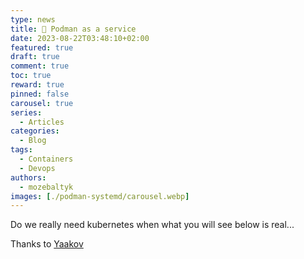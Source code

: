 ```yaml
---
type: news 
title: 💫 Podman as a service
date: 2023-08-22T03:48:10+02:00
featured: true
draft: true
comment: true
toc: true
reward: true
pinned: false
carousel: true
series:
  - Articles
categories:
  - Blog
tags:
  - Containers
  - Devops
authors:
  - mozebaltyk
images: [./podman-systemd/carousel.webp]
---
```


Do we really need kubernetes when what you will see below is real...

<!--more-->

Thanks to [Yaakov](https://blog.yaakov.online/replacing-kubernetes-with-systemd/)